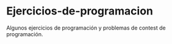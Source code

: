 # Ejercicios-de-programacion
Algunos ejercicios de programación y problemas de contest de programación.
